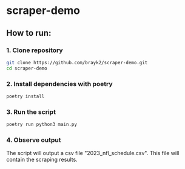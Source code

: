 # scraper-demo

## How to run:

### 1. Clone repository
```bash
git clone https://github.com/brayk2/scraper-demo.git
cd scraper-demo
```

### 2. Install dependencies with poetry
```bash
poetry install
```

### 3. Run the script
```bash
poetry run python3 main.py
```

### 4. Observe output
The script will output a csv file "2023_nfl_schedule.csv". This file will contain the scraping results.